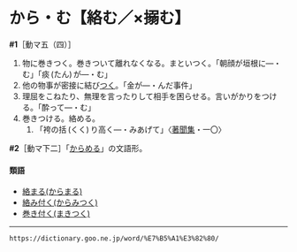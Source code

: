 # から・む【絡む／×搦む】
**\#1**［動マ五（四）］

1.  物に巻きつく。巻きついて離れなくなる。まといつく。「朝顔が垣根に―・む」「痰 (たん) が―・む」
2.  他の物事が密接に結び[つく](%E3%81%A4%E3%81%8F%EF%BC%88%E4%BB%98%E3%81%8F%EF%BC%8F%E9%99%84%E3%81%8F%EF%BC%8F%E7%9D%80%E3%81%8F%EF%BC%89.md)。「金が―・んだ事件」
3.  理屈をこねたり、無理を言ったりして相手を困らせる。言いがかりをつける。「酔って―・む」
4.  巻きつける。絡める。    
    1.  「袴の括 (くく) り高く―・みあげて」〈[著聞集](https://dictionary.goo.ne.jp/word/%E5%8F%A4%E4%BB%8A%E8%91%97%E8%81%9E%E9%9B%86/#jn-78311)・一〇〉
        

**\#2**［動マ下二］「[からめる](https://dictionary.goo.ne.jp/word/%E7%B5%A1%E3%82%81%E3%82%8B/#jn-46018)」の文語形。

#### 類語

-   [絡まる(からまる)](https://dictionary.goo.ne.jp/word/%E7%B5%A1%E3%81%BE%E3%82%8B/#jn-45983)
-   [絡み付く(からみつく)](https://dictionary.goo.ne.jp/word/%E7%B5%A1%E3%81%BF%E4%BB%98%E3%81%8F/#jn-45996)
-   [巻き付く(まきつく)](https://dictionary.goo.ne.jp/word/%E5%B7%BB%E4%BB%98%E3%81%8F/#jn-207389)

---
`https://dictionary.goo.ne.jp/word/%E7%B5%A1%E3%82%80/`